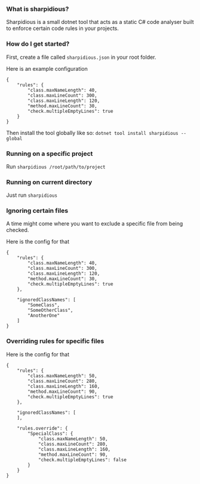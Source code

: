 ### What is sharpidious?

Sharpidious is a small dotnet tool that acts as a static C# code analyser built to enforce certain code rules in your projects.

### How do I get started?

First, create a file called `sharpidious.json` in your root folder.

Here is an example configuration

```
{
    "rules": {
        "class.maxNameLength": 40,
        "class.maxLineCount": 300,
        "class.maxLineLength": 120,
        "method.maxLineCount": 30,
        "check.multipleEmptyLines": true
    }
}
```

Then install the tool globally like so:
`dotnet tool install sharpidious --global`

### Running on a specific project
Run `sharpidious /root/path/to/project`

### Running on current directory
Just run `sharpidious`

### Ignoring certain files
A time might come where you want to exclude a specific file from being checked.

Here is the config for that

```
{
    "rules": {
        "class.maxNameLength": 40,
        "class.maxLineCount": 300,
        "class.maxLineLength": 120,
        "method.maxLineCount": 30,
        "check.multipleEmptyLines": true
    },

    "ignoredClassNames": [
        "SomeClass",
        "SomeOtherClass",
        "AnotherOne"
    ]
}
```

### Overriding rules for specific files

Here is the config for that

```
{
    "rules": {
        "class.maxNameLength": 50,
        "class.maxLineCount": 280,
        "class.maxLineLength": 160,
        "method.maxLineCount": 90,
        "check.multipleEmptyLines": true
    },

    "ignoredClassNames": [
    ],

    "rules.override": {
        "SpecialClass": {
            "class.maxNameLength": 50,
            "class.maxLineCount": 280,
            "class.maxLineLength": 160,
            "method.maxLineCount": 90,
            "check.multipleEmptyLines": false
        }
    }
}
```
